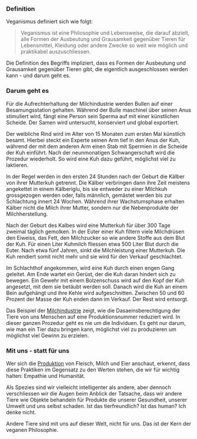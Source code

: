 ### Definition
Veganismus definiert sich wie folgt:

> Veganismus ist eine Philosophie und Lebensweise, die darauf abzielt, alle Formen der Ausbeutung und Grausamkeit gegenüber Tieren für Lebensmittel, Kleidung oder andere Zwecke so weit wie möglich und praktikabel auszuschliessen.

Die Definition des Begriffs impliziert, dass es Formen der Ausbeutung und Grausamkeit gegenüber Tieren gibt, die eigentlich ausgeschlossen werden kann - und darum geht es.

### Darum geht es
Für die Aufrechterhaltung der Milchindustrie werden Bullen auf einer Besamungsstation gehalten. Während der Bulle maschinel über seinen Anus stimuliert wird, fängt eine Person sein Sperma auf mit einer künstlichen Scheide. Der Samen wird untersucht, konserviert und global exportiert.

Der weibliche Rind wird im Alter von 15 Monaten zum ersten Mal künstlich besamt. Hierbei steckt ein Experte seinen Arm tief in den Anus der Kuh, während der mit dem anderen Arm einen Stab mit Spermien in die Scheide der Kuh einführt. Nach der neunmonatigen Schwangerschaft wird die Prozedur wiederholt. So wird eine Kuh dazu geführt, möglichst viel zu laktieren.

In der Regel werden in den ersten 24 Stunden nach der Geburt die Kälber von ihrer Mutterkuh getrennt. Die Kälber verbringen dann ihre Zeit meistens angekettet in einem Kälberiglu, bis sie entweder zu einer Milchkuh grossgezogen werden oder, falls männlich, gemästet werden bis zur Schlachtung innert 24 Wochen. Während ihrer Wachstumsphase erhalten Kälber nicht die Milch ihrer Mutter, sondern nur die Nebenprodukte der Milchherstellung.

Nach der Geburt des Kalbes wird eine Mutterkuh für über 300 Tage zweimal täglich gemolken. In der Euter einer Kuh filtern viele Milchdrüsen den Eiweiss, das Fett, den Milchzucker so wie andere Stoffe aus dem Blut der Kuh. Für einen Liter Kuhmilch fliessen etwa 500 Liter Blut durch die Euter. Nach etwa fünf Jahren, sinkt die Milchleistung einer Mutterkuh. Die Kuh rendiert somit nicht mehr und sie wird für den Verkauf geschlachtet.

Im Schlachthof angekommen, wird eine Kuh durch einen engen Gang geleitet. Am Ende wartet ein Gerüst, der die Kuh daran hindert sich zu bewegen. Ein Gewehr mit einem Bolzenschuss wird auf den Kopf der Kuh angesetzt, mit dem sie betäubt werden soll. Danach wird die Kuh an einem Bein aufgehängt und ihre Kehle wird aufgeschnitten. Zwischen 50 und 60 Prozent der Masse der Kuh enden dann im Verkauf. Der Rest wird entsorgt.

Das Beispiel der [Milchindustrie](https://kuhmilch.org/) zeigt, wie die Dasaeinsberechtigung der Tiere von uns Menschen auf eine Produktionsnummer reduziert wird. In dieser ganzen Prozedur geht es nie um die Individuen. Es geht nur darum, wie man ein Tier dazu bringen kann, möglichst viel zu produzieren um möglichst viel Gewinn zu erzielen.

### Mit uns - statt für uns
Wer sich die [Produktion](https://www.dominionmovement.com/watch) von Fleisch, Milch und Eier anschaut, erkennt, dass diese Praktiken im Gegensatz zu den Werten stehen, die wir für wichtig halten: Empathie und Humanität.

Als Spezies sind wir vielleicht intelligenter als andere, aber dennoch verschliessen wir die Augen beim Anblick der Tatsache, dass wir andere Tiere wie Objekte behandeln für Produkte die unserer Gesundheit, unserer Umwelt und uns selbst schaden. Ist das tierfreundlich? Ist das human? Ich denke nicht.

Andere Tiere sind mit uns auf dieser Welt, nicht für uns. Das ist der Kern der veganen Philosophie.
